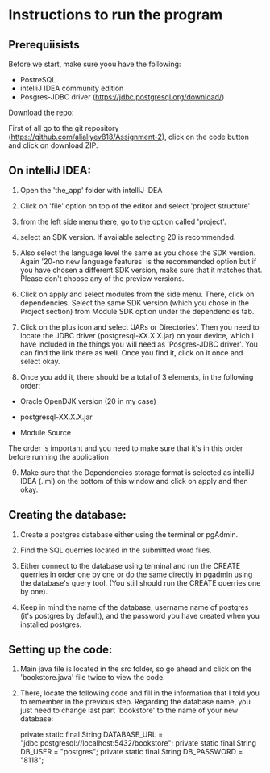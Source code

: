 # Instructions to run the program

## Prerequiisists

Before we start, make sure yoou have the following:

* PostreSQL
* intelliJ IDEA community edition 
* Posgres-JDBC driver (https://jdbc.postgresql.org/download/)

Download the repo:

First of all go to the git repository (https://github.com/alialiyev818/Assignment-2), click on the code button and click on download ZIP.

## On intelliJ IDEA: 

1) Open the 'the_app' folder with intelliJ IDEA

2) Click on 'file' option on top of the editor and select 'project structure'

3) from the left side menu there, go to the option called 'project'.

4) select an SDK version. If available selecting 20 is recommended.

5) Also select the language level the same as you chose the SDK version. Again '20-no new language features' is the recommended option but if you have chosen a different SDK version, make sure that it matches that. Please don't choose any of the preview versions. 

6) Click on apply and select modules from the side menu. There, click on dependencies. Select the same SDK version (which you chose in the Project section) from Module SDK option under the dependencies tab.

7) Click on the plus icon and select 'JARs or Directories'. Then you need to locate the JDBC driver (postgresql-XX.X.X.jar) on your device, which I have included in the things you will need as 'Posgres-JDBC driver'. You can find the link there as well. Once you find it, click on it once and select okay. 

8) Once you add it, there should be a total of 3 elements, in the following order: 

- Oracle OpenDJK version (20 in my case)

- postgresql-XX.X.X.jar

- Module Source

The order is important and you need to make sure that it's in this order before running the application

9) Make sure that the Dependencies storage format is selected as intelliJ IDEA (.iml) on the bottom of this window and click on apply and then okay.


## Creating the database:

1) Create a postgres database either using the terminal or pgAdmin. 

2) Find the SQL querries located in the submitted word files.

3) Either connect to the database using terminal and run the CREATE querries in order one by one or do the same directly in pgadmin using the database's query tool. (You still should run the CREATE querries one by one).

4) Keep in mind the name of the database, username name of postgres (it's postgres by default), and the password you have created when you installed postgres.


## Setting up the code:

1) Main java file is located in the src folder, so go ahead and click on the 'bookstore.java' file twice to view the code.

2) There, locate the following code and fill in the information that I told you to remember in the previous step. Regarding the database name, you just need to change last part 'bookstore' to the name of your new database:

    private static final String DATABASE_URL = "jdbc:postgresql://localhost:5432/bookstore";
    private static final String DB_USER = "postgres";
    private static final String DB_PASSWORD = "8118";